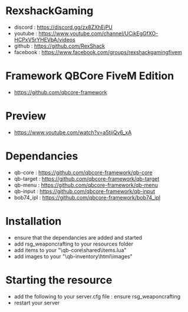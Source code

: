 # RexshackGaming
- discord : https://discord.gg/zx8ZXhEjPU
- youtube : https://www.youtube.com/channel/UCikEgGfXO-HCPxV5rYHEVbA/videos
- github : https://github.com/RexShack
- facebook : https://www.facebook.com/groups/rexshackgamingfivem

# Framework QBCore FiveM Edition
- https://github.com/qbcore-framework

# Preview
- https://www.youtube.com/watch?v=a5tjiQv6_xA

# Dependancies
- qb-core : https://github.com/qbcore-framework/qb-core
- qb-target : https://github.com/qbcore-framework/qb-target
- qb-menu : https://github.com/qbcore-framework/qb-menu
- qb-input : https://github.com/qbcore-framework/qb-input
- bob74_ipl : https://github.com/qbcore-framework/bob74_ipl

# Installation
- ensure that the dependancies are added and started
- add rsg_weaponcrafting to your resources folder
- add items to your "\qb-core\shared\items.lua"
- add images to your "\qb-inventory\html\images"

# Starting the resource
- add the following to your server.cfg file : ensure rsg_weaponcrafting
- restart your server